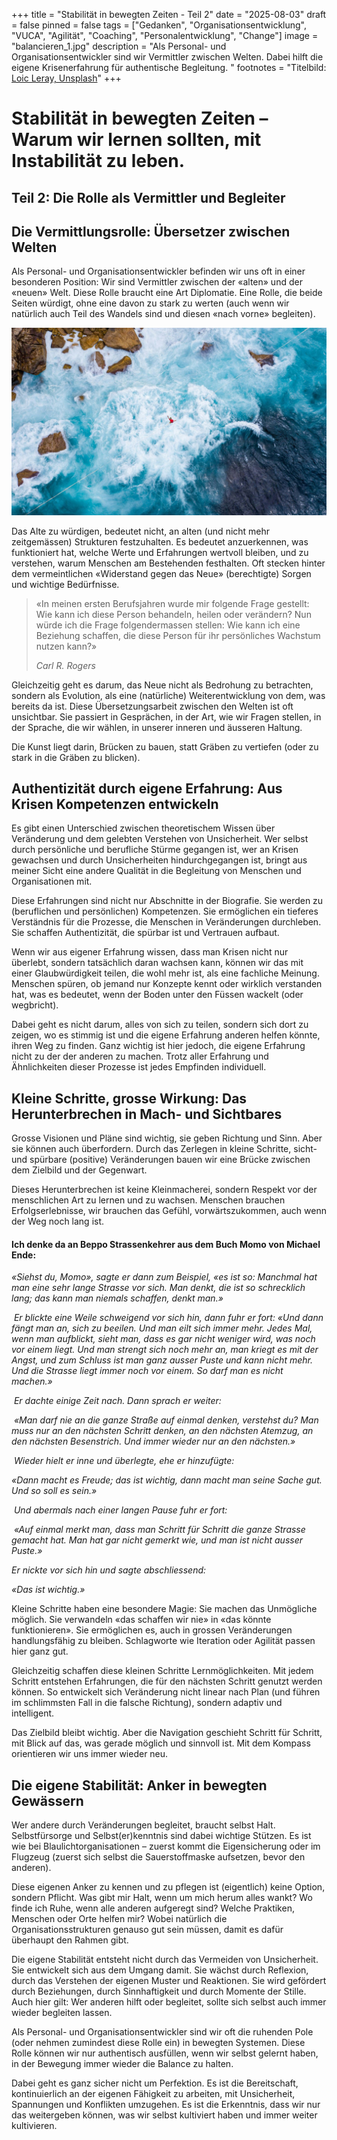 +++
title = "Stabilität in bewegten Zeiten - Teil 2"
date = "2025-08-03"
draft = false
pinned = false
tags = ["Gedanken", "Organisationsentwicklung", "VUCA", "Agilität", "Coaching", "Personalentwicklung", "Change"]
image = "balancieren_1.jpg"
description = "Als Personal- und Organisationsentwickler sind wir Vermittler zwischen Welten. Dabei hilft die eigene Krisenerfahrung für authentische Begleitung. "
footnotes = "Titelbild: [Loic Leray, Unsplash](https://unsplash.com/de/@loicleray)"
+++
# Stabilität in bewegten Zeiten – Warum wir lernen sollten, mit Instabilität zu leben.

## Teil 2: Die Rolle als Vermittler und Begleiter

## Die Vermittlungsrolle: Übersetzer zwischen Welten

Als Personal- und Organisationsentwickler befinden wir uns oft in einer besonderen Position: Wir sind Vermittler zwischen der «alten» und der «neuen» Welt. Diese Rolle braucht eine Art Diplomatie. Eine Rolle, die beide Seiten würdigt, ohne eine davon zu stark zu werten (auch wenn wir natürlich auch Teil des Wandels sind und diesen «nach vorne» begleiten).

![](balancieren_1-2.jpg)

Das Alte zu würdigen, bedeutet nicht, an alten (und nicht mehr zeitgemässen) Strukturen festzuhalten. Es bedeutet anzuerkennen, was funktioniert hat, welche Werte und Erfahrungen wertvoll bleiben, und zu verstehen, warum Menschen am Bestehenden festhalten. Oft stecken hinter dem vermeintlichen «Widerstand gegen das Neue» (berechtigte) Sorgen und wichtige Bedürfnisse.

> «In meinen ersten Berufsjahren wurde mir folgende Frage gestellt: Wie kann ich diese Person behandeln, heilen oder verändern? Nun würde ich die Frage folgendermassen stellen: Wie kann ich eine Beziehung schaffen, die diese Person für ihr persönliches Wachstum nutzen kann?» 
>
> *Carl R. Rogers*

Gleichzeitig geht es darum, das Neue nicht als Bedrohung zu betrachten, sondern als Evolution, als eine (natürliche) Weiterentwicklung von dem, was bereits da ist. Diese Übersetzungsarbeit zwischen den Welten ist oft unsichtbar. Sie passiert in Gesprächen, in der Art, wie wir Fragen stellen, in der Sprache, die wir wählen, in unserer inneren und äusseren Haltung.

Die Kunst liegt darin, Brücken zu bauen, statt Gräben zu vertiefen (oder zu stark in die Gräben zu blicken).

## Authentizität durch eigene Erfahrung: Aus Krisen Kompetenzen entwickeln

Es gibt einen Unterschied zwischen theoretischem Wissen über Veränderung und dem gelebten Verstehen von Unsicherheit. Wer selbst durch persönliche und berufliche Stürme gegangen ist, wer an Krisen gewachsen und durch Unsicherheiten hindurchgegangen ist, bringt aus meiner Sicht eine andere Qualität in die Begleitung von Menschen und Organisationen mit.

Diese Erfahrungen sind nicht nur Abschnitte in der Biografie. Sie werden zu (beruflichen und persönlichen) Kompetenzen. Sie ermöglichen ein tieferes Verständnis für die Prozesse, die Menschen in Veränderungen durchleben. Sie schaffen Authentizität, die spürbar ist und Vertrauen aufbaut.

Wenn wir aus eigener Erfahrung wissen, dass man Krisen nicht nur überlebt, sondern tatsächlich daran wachsen kann, können wir das mit einer Glaubwürdigkeit teilen, die wohl mehr ist, als eine fachliche Meinung. Menschen spüren, ob jemand nur Konzepte kennt oder wirklich verstanden hat, was es bedeutet, wenn der Boden unter den Füssen wackelt (oder wegbricht).

Dabei geht es nicht darum, alles von sich zu teilen, sondern sich dort zu zeigen, wo es stimmig ist und die eigene Erfahrung anderen helfen könnte, ihren Weg zu finden. Ganz wichtig ist hier jedoch, die eigene Erfahrung nicht zu der der anderen zu machen. Trotz aller Erfahrung und Ähnlichkeiten dieser Prozesse ist jedes Empfinden individuell. 

## Kleine Schritte, grosse Wirkung: Das Herunterbrechen in Mach- und Sichtbares

Grosse Visionen und Pläne sind wichtig, sie geben Richtung und Sinn. Aber sie können auch überfordern. Durch das Zerlegen in kleine Schritte, sicht- und spürbare (positive) Veränderungen bauen wir eine Brücke zwischen dem Zielbild und der Gegenwart.

Dieses Herunterbrechen ist keine Kleinmacherei, sondern Respekt vor der menschlichen Art zu lernen und zu wachsen. Menschen brauchen Erfolgserlebnisse, wir brauchen das Gefühl, vorwärtszukommen, auch wenn der Weg noch lang ist. 

#### Ich denke da an Beppo Strassenkehrer aus dem Buch Momo von Michael Ende: 

*«Siehst du, Momo», sagte er dann zum Beispiel, «es ist so: Manchmal hat man eine sehr lange Strasse vor sich. Man denkt, die ist so schrecklich lang; das kann man niemals schaffen, denkt man.»*

 *Er blickte eine Weile schweigend vor sich hin, dann fuhr er fort: «Und dann fängt man an, sich zu beeilen. Und man eilt sich immer mehr. Jedes Mal, wenn man aufblickt, sieht man, dass es gar nicht weniger wird, was noch vor einem liegt. Und man strengt sich noch mehr an, man kriegt es mit der Angst, und zum Schluss ist man ganz ausser Puste und kann nicht mehr. Und die Strasse liegt immer noch vor einem. So darf man es nicht machen.»*

 *Er dachte einige Zeit nach. Dann sprach er weiter:*

 *«Man darf nie an die ganze Straße auf einmal denken, verstehst du? Man muss nur an den nächsten Schritt denken, an den nächsten Atemzug, an den nächsten Besenstrich. Und immer wieder nur an den nächsten.»*

 *Wieder hielt er inne und überlegte, ehe er hinzufügte:*

*«Dann macht es Freude; das ist wichtig, dann macht man seine Sache gut. Und so soll es sein.»*

 *Und abermals nach einer langen Pause fuhr er fort:*

 *«Auf einmal merkt man, dass man Schritt für Schritt die ganze Strasse gemacht hat. Man hat gar nicht gemerkt wie, und man ist nicht ausser Puste.»*

*Er nickte vor sich hin und sagte abschliessend:*

*«Das ist wichtig.»*

Kleine Schritte haben eine besondere Magie: Sie machen das Unmögliche möglich. Sie verwandeln «das schaffen wir nie» in «das könnte funktionieren». Sie ermöglichen es, auch in grossen Veränderungen handlungsfähig zu bleiben. Schlagworte wie Iteration oder Agilität passen hier ganz gut. 

Gleichzeitig schaffen diese kleinen Schritte Lernmöglichkeiten. Mit jedem Schritt entstehen Erfahrungen, die für den nächsten Schritt genutzt werden können. So entwickelt sich Veränderung nicht linear nach Plan (und führen im schlimmsten Fall in die falsche Richtung), sondern adaptiv und intelligent. 

Das Zielbild bleibt wichtig. Aber die Navigation geschieht Schritt für Schritt, mit Blick auf das, was gerade möglich und sinnvoll ist. Mit dem Kompass orientieren wir uns immer wieder neu. 

## Die eigene Stabilität: Anker in bewegten Gewässern

Wer andere durch Veränderungen begleitet, braucht selbst Halt. Selbstfürsorge und Selbst(er)kenntnis sind dabei wichtige Stützen. Es ist wie bei Blaulichtorganisationen – zuerst kommt die Eigensicherung oder im Flugzeug (zuerst sich selbst die Sauerstoffmaske aufsetzen, bevor den anderen).

Diese eigenen Anker zu kennen und zu pflegen ist (eigentlich) keine Option, sondern Pflicht. Was gibt mir Halt, wenn um mich herum alles wankt? Wo finde ich Ruhe, wenn alle anderen aufgeregt sind? Welche Praktiken, Menschen oder Orte helfen mir? Wobei natürlich die Organisationsstrukturen genauso gut sein müssen, damit es dafür überhaupt den Rahmen gibt. 

Die eigene Stabilität entsteht nicht durch das Vermeiden von Unsicherheit. Sie entwickelt sich aus dem Umgang damit. Sie wächst durch Reflexion, durch das Verstehen der eigenen Muster und Reaktionen. Sie wird gefördert durch Beziehungen, durch Sinnhaftigkeit und durch Momente der Stille. Auch hier gilt: Wer anderen hilft oder begleitet, sollte sich selbst auch immer wieder begleiten lassen.

Als Personal- und Organisationsentwickler sind wir oft die ruhenden Pole (oder nehmen zumindest diese Rolle ein) in bewegten Systemen. Diese Rolle können wir nur authentisch ausfüllen, wenn wir selbst gelernt haben, in der Bewegung immer wieder die Balance zu halten.

Dabei geht es ganz sicher nicht um Perfektion. Es ist die Bereitschaft, kontinuierlich an der eigenen Fähigkeit zu arbeiten, mit Unsicherheit, Spannungen und Konflikten umzugehen. Es ist die Erkenntnis, dass wir nur das weitergeben können, was wir selbst kultiviert haben und immer weiter kultivieren.